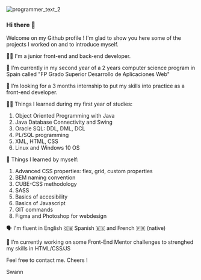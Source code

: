 
![programmer_text_2](https://user-images.githubusercontent.com/79744175/175014145-970bfea3-2234-4045-8ef5-ec94c651f48b.jpg)

### Hi there 👋

Welcome on my Github profile ! I'm glad to show you here some of the projects I worked on and to introduce myself.


👨‍💻 I'm a junior front-end and back-end developer.

🚀 I'm currently in my second year of a 2 years computer science program in Spain called "FP Grado Superior Desarrollo de Aplicaciones Web"

💼 I’m looking for a 3 months internship to put my skills into practice as a front-end developer.

👨‍🎓 Things I learned during my first year of studies: 
1. Object Oriented Programming with Java
2. Java Database Connectivity and Swing
3. Oracle SQL: DDL, DML, DCL
4. PL/SQL programming
5. XML, HTML, CSS
6. Linux and Windows 10 OS

🌱 Things I learned by myself:
1. Advanced CSS properties: flex, grid, custom properties
2. BEM naming convention
3. CUBE-CSS methodology
4. SASS
4. Basics of accesibility
5. Basics of Javascript
6. GIT commands
6. Figma and Photoshop for webdesign 

🗣️ I'm fluent in English 🇬🇧 Spanish 🇪🇸 and French 🇫🇷 (native)

🔭 I’m currently working on some Front-End Mentor challenges to strenghed my skills in HTML/CSS/JS

Feel free to contact me.
Cheers !

Swann

